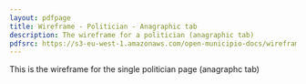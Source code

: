 ```yaml
---
layout: pdfpage
title: Wireframe - Politician - Anagraphic tab
description: The wireframe for a politician (anagraphic tab)
pdfsrc: https://s3-eu-west-1.amazonaws.com/open-municipio-docs/wireframes/politician_page_anagraphical_tab.pdf
---
```


This is the wireframe for the single politician page (anagraphc tab)


    
